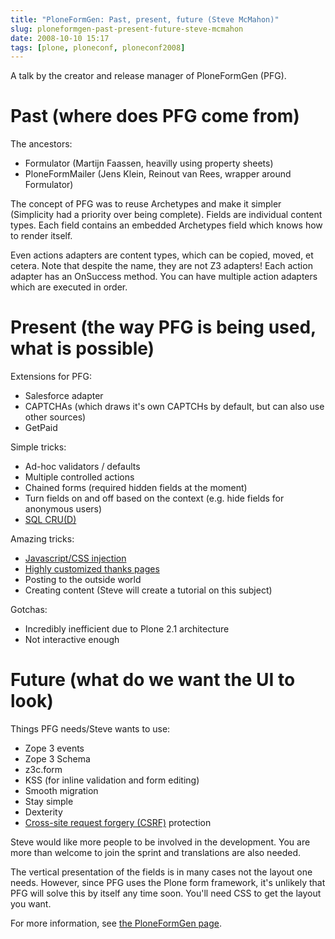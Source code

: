 ```yaml
---
title: "PloneFormGen: Past, present, future (Steve McMahon)"
slug: ploneformgen-past-present-future-steve-mcmahon
date: 2008-10-10 15:17
tags: [plone, ploneconf, ploneconf2008]
---
```


A talk by the creator and release manager of PloneFormGen (PFG).

# Past (where does PFG come from)

The ancestors:

- Formulator (Martijn Faassen, heavilly using property sheets)
- PloneFormMailer (Jens Klein, Reinout van Rees, wrapper around
   Formulator)

The concept of PFG was to reuse Archetypes and make it simpler
(Simplicity had a priority over being complete). Fields are individual
content types. Each field contains an embedded Archetypes field which
knows how to render itself.

Even actions adapters are content types, which can be copied, moved,
et cetera. Note that despite the name, they are not Z3 adapters! Each
action adapter has an OnSuccess method. You can have multiple action
adapters which are executed in order.

# Present (the way PFG is being used, what is possible)

Extensions for PFG:

- Salesforce adapter
- CAPTCHAs (which draws it's own CAPTCHs by default, but can also use
  other sources)
- GetPaid

Simple tricks:

- Ad-hoc validators / defaults
- Multiple controlled actions
- Chained forms (required hidden fields at the moment)
- Turn fields on and off based on the context (e.g. hide fields for
  anonymous users)
- [SQL CRU(D)](http://plone.org/products/ploneformgen/documentation-obsolete/tutorial/sql-crud)

Amazing tricks:

- [Javascript/CSS injection](http://plone.org/products/ploneformgen/documentation-obsolete/how-to/installing-a-javascript-event-handler-in-a-form)
- [Highly customized thanks pages](http://plone.org/products/ploneformgen/documentation-obsolete/how-to/customizing-an-individual-thanks-page)
- Posting to the outside world
- Creating content (Steve will create a tutorial on this subject)

Gotchas:

- Incredibly inefficient due to Plone 2.1 architecture
- Not interactive enough

# Future (what do we want the UI to look)

Things PFG needs/Steve wants to use:

- Zope 3 events
- Zope 3 Schema
- z3c.form
- KSS (for inline validation and form editing)
- Smooth migration
- Stay simple
- Dexterity
- [Cross-site request forgery (CSRF)](http://en.wikipedia.org/wiki/Cross-site_request_forgery) protection

Steve would like more people to be involved in the development. You
are more than welcome to join the sprint and translations are also needed.

The vertical presentation of the fields is in many cases not the
layout one needs. However, since PFG uses the Plone form framework,
it's unlikely that PFG will solve this by itself any time soon. You'll
need CSS to get the layout you want.

For more information, see
[the PloneFormGen page](http://plone.org/products/ploneformgen).
